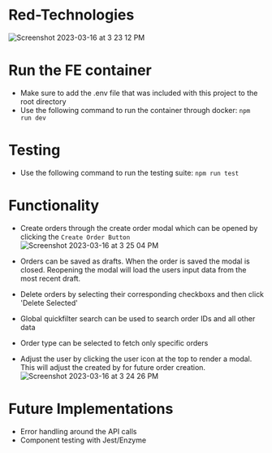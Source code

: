 # Red-Technologies
![Screenshot 2023-03-16 at 3 23 12 PM](https://user-images.githubusercontent.com/43679682/225731166-10f08d7f-5bbc-4b95-b3a9-73adbf9ada9c.png)

# Run the FE container
- Make sure to add the .env file that was included with this project to the root directory
- Use the following command to run the container through docker: `npm run dev`

# Testing
- Use the following command to run the testing suite: `npm run test`

# Functionality
- Create orders through the create order modal which can be opened by clicking the `Create Order Button`
![Screenshot 2023-03-16 at 3 25 04 PM](https://user-images.githubusercontent.com/43679682/225731558-5574ce0a-9aba-454b-976a-6266fbab60c2.png)

- Orders can be saved as drafts. When the order is saved the modal is closed. Reopening the modal will load the users input data from the most recent draft.

- Delete orders by selecting their corresponding checkboxs and then click 'Delete Selected'

- Global quickfilter search can be used to search order IDs and all other data

- Order type can be selected to fetch only specific orders

- Adjust the user by clicking the user icon at the top to render a modal. This will adjust the created by for future order creation. 
![Screenshot 2023-03-16 at 3 24 26 PM](https://user-images.githubusercontent.com/43679682/225731412-8d4710c6-f81a-4abc-bd4f-0a19aed6ac91.png)

# Future Implementations
- Error handling around the API calls
- Component testing with Jest/Enzyme
